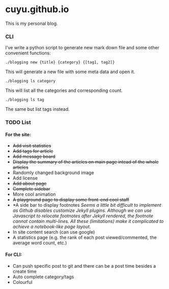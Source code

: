 # cuyu.github.io
This is my personal blog.

### CLI

I've write a python script to generate new mark down file and some other convenient functions:

```
./blogging new {title} {category} {[tag1, tag2]}
```

This will generate a new file with some meta data and open it.

```
./blogging ls category
```

This will list all the categories and corresponding count.

```
./blogging ls tag
```

The same but list tags instead.

### TODO List

#### For the site:

- ~~Add visit statistics~~
- ~~Add tags for article~~
- ~~Add message board~~
- ~~Display the summary of the articles on main page intead of the whole articles~~
- Randomly changed background image
- Add license
- ~~Add about page~~
- ~~Complete sidebar~~
- More cool animation
- ~~A playground page to display some front-end cool staff~~
- *A side bar to display footnotes
  *Seems a little bit difficult to implement as Github disables customize Jekyll plugins. Although we can use Javascript to relocate footnotes after Jekyll rendered, the footnote cannot contain multi-lines. All these (limitations) make it complicated to achieve a notebook-like page layout.*
- In site content search (can use google)
- A statistics page (e.g. the rank of each post viewed/commented, the average word count, etc.)

#### For CLI:

- Can push specific post to git and there can be a post time besides a create time
- Auto complete category/tags
- Colourful